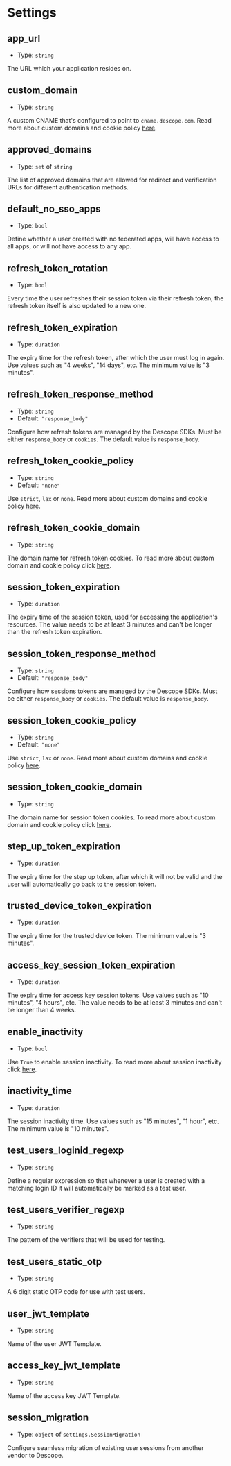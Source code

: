 
Settings
========



app_url
-------

- Type: `string` 

The URL which your application resides on.



custom_domain
-------------

- Type: `string` 

A custom CNAME that's configured to point to `cname.descope.com`. Read more about custom
domains and cookie policy [here](https://docs.descope.com/how-to-deploy-to-production/custom-domain).



approved_domains
----------------

- Type: `set` of `string` 

The list of approved domains that are allowed for redirect and verification URLs
for different authentication methods.



default_no_sso_apps
-------------------

- Type: `bool` 

Define whether a user created with no federated apps, will have access to all apps,
or will not have access to any app.



refresh_token_rotation
----------------------

- Type: `bool` 

Every time the user refreshes their session token via their refresh token, the
refresh token itself is also updated to a new one.



refresh_token_expiration
------------------------

- Type: `duration` 

The expiry time for the refresh token, after which the user must log in again. Use values
such as "4 weeks", "14 days", etc. The minimum value is "3 minutes".



refresh_token_response_method
-----------------------------

- Type: `string` 
- Default: `"response_body"`

Configure how refresh tokens are managed by the Descope SDKs. Must be either `response_body`
or `cookies`. The default value is `response_body`.



refresh_token_cookie_policy
---------------------------

- Type: `string` 
- Default: `"none"`

Use `strict`, `lax` or `none`. Read more about custom domains and cookie policy
[here](https://docs.descope.com/how-to-deploy-to-production/custom-domain).



refresh_token_cookie_domain
---------------------------

- Type: `string` 

The domain name for refresh token cookies. To read more about custom domain and
cookie policy click [here](https://docs.descope.com/how-to-deploy-to-production/custom-domain).



session_token_expiration
------------------------

- Type: `duration` 

The expiry time of the session token, used for accessing the application's resources. The value
needs to be at least 3 minutes and can't be longer than the refresh token expiration.



session_token_response_method
-----------------------------

- Type: `string` 
- Default: `"response_body"`

Configure how sessions tokens are managed by the Descope SDKs. Must be either `response_body`
or `cookies`. The default value is `response_body`.



session_token_cookie_policy
---------------------------

- Type: `string` 
- Default: `"none"`

Use `strict`, `lax` or `none`. Read more about custom domains and cookie policy
[here](https://docs.descope.com/how-to-deploy-to-production/custom-domain).



session_token_cookie_domain
---------------------------

- Type: `string` 

The domain name for session token cookies. To read more about custom domain and
cookie policy click [here](https://docs.descope.com/how-to-deploy-to-production/custom-domain).



step_up_token_expiration
------------------------

- Type: `duration` 

The expiry time for the step up token, after which it will not be valid and the user will
automatically go back to the session token.



trusted_device_token_expiration
-------------------------------

- Type: `duration` 

The expiry time for the trusted device token. The minimum value is "3 minutes".



access_key_session_token_expiration
-----------------------------------

- Type: `duration` 

The expiry time for access key session tokens. Use values such as "10 minutes", "4 hours", etc. The
value needs to be at least 3 minutes and can't be longer than 4 weeks.



enable_inactivity
-----------------

- Type: `bool` 

Use `True` to enable session inactivity. To read more about session inactivity
click [here](https://docs.descope.com/project-settings#session-inactivity).



inactivity_time
---------------

- Type: `duration` 

The session inactivity time. Use values such as "15 minutes", "1 hour", etc. The minimum
value is "10 minutes".



test_users_loginid_regexp
-------------------------

- Type: `string` 

Define a regular expression so that whenever a user is created with a matching login ID it will
automatically be marked as a test user.



test_users_verifier_regexp
--------------------------

- Type: `string` 

The pattern of the verifiers that will be used for testing.



test_users_static_otp
---------------------

- Type: `string` 

A 6 digit static OTP code for use with test users.



user_jwt_template
-----------------

- Type: `string` 

Name of the user JWT Template.



access_key_jwt_template
-----------------------

- Type: `string` 

Name of the access key JWT Template.



session_migration
-----------------

- Type: `object` of `settings.SessionMigration` 

Configure seamless migration of existing user sessions from another vendor to Descope.
